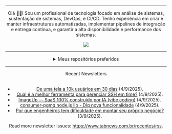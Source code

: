 <div align="center">
<hr>
<p>Olá 👋🏾! Sou um profissional de tecnologia focado em análise de sistemas, sustentação de sistemas, DevOps, e CI/CD. Tenho experiência em criar e manter infraestruturas automatizadas, implementar pipelines de integração e entrega contínua, e garantir a alta disponibilidade e performance dos sistemas.</p>
  <img src="https://media.giphy.com/media/yAGIvCiwPJn5C/giphy.gif">
<hr>
  <details>
  <summary>Meus repositórios preferidos</summary>
  <br />
  Alguns dos meus melhores repositórios:
  <br />
<br />
  <ul><li><a href=https://github.com/commitgeist/aluratube target="_blank" rel="noopener noreferrer">commitgeist/aluratube</a> (<b>0</b> ✨ and <b>0</b> 🍴): Aluratube - Desenvolvido durante a imersão React da Alura no final de 2022</li><li><a href=https://github.com/commitgeist/nlw-ia target="_blank" rel="noopener noreferrer">commitgeist/nlw-ia</a> (<b>0</b> ✨ and <b>0</b> 🍴): Projeto desenvolvido durante a NLW IA - Usando a API da OPENAI</li><li><a href=https://github.com/commitgeist/nlw-journey-ia target="_blank" rel="noopener noreferrer">commitgeist/nlw-journey-ia</a> (<b>0</b> ✨ and <b>0</b> 🍴): NLW IA - Agent de viagens usando python + langchain + GPT</li>
<li>More coming soon :).</li>
</ul>
  </details>
  <hr/>
    <summary>Recent Newsletters</summary>
  <br />
  <ul>
    <li><a href=https://www.tabnews.com.br/alone/de-uma-tela-a-10k-usuarios-em-30-dias target="_blank" rel="noopener noreferrer">De uma tela a 10k usuários em 30 dias</a> (4/9/2025).</li><li><a href=https://www.tabnews.com.br/limabrko/qual-e-a-melhor-ferramenta-para-gerenciar-ssh-em-time target="_blank" rel="noopener noreferrer">Qual é a melhor ferramenta para gerenciar SSH em time?</a> (4/9/2025).</li><li><a href=https://www.tabnews.com.br/ArthurLehdermann/imageup-saas-100-por-cento-construido-por-ia-vibe-coding target="_blank" rel="noopener noreferrer">ImageUp — SaaS 100% construído por IA (vibe coding)</a> (4/9/2025).</li><li><a href=https://www.tabnews.com.br/TiagoRosaDaCosta/consumer-pgmq-node-js-lib-dlq-nova-funcionalidade target="_blank" rel="noopener noreferrer">consumer-pgmq node.js lib - Dlq nova funcionalidade</a> (4/9/2025).</li><li><a href=https://www.tabnews.com.br/01daengenharia/por-que-engenheiros-tem-dificuldade-em-montar-seu-proprio-negocio target="_blank" rel="noopener noreferrer">Por que engenheiros tem dificuldade em montar seu próprio negócio?</a> (3/9/2025).</li>
  </ul>
<p>Read more newsletter issues: <a href="https://www.tabnews.com.br/recentes/rss">https://www.tabnews.com.br/recentes/rss</a>.</p>
  </details>
